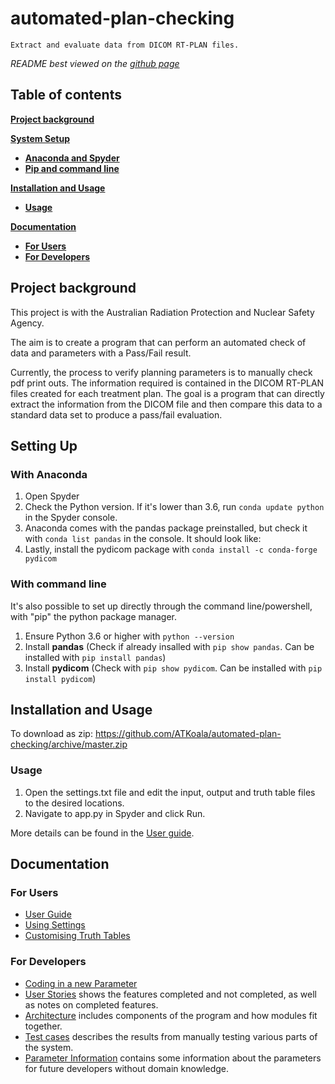 # automated-plan-checking

`Extract and evaluate data from DICOM RT-PLAN files.`

*README best viewed on the [github page](https://github.com/ATKoala/automated-plan-checking)*

## Table of contents

[**Project background**](#project-background)

[**System Setup**](#system-setup)

- [**Anaconda and Spyder**](#anaconda-setup)
- [**Pip and command line**](#pip-setup)

[**Installation and Usage**](#installation-and-usage)
  
- [**Usage**](#usage)

[**Documentation**](#documentation)

- [**For Users**](#for-users)
- [**For Developers**](#for-developers)

## Project background

This project is with the Australian Radiation Protection and Nuclear Safety Agency.

The aim is to create a program that can perform an automated check of data and parameters with a Pass/Fail result.

Currently, the process to verify planning parameters is to manually check pdf print outs. The information required is contained in the DICOM RT-PLAN files created for each treatment plan. The goal is a program that can directly extract the information from the DICOM file and then compare this data to a standard data set to produce a pass/fail evaluation.

## Setting Up

### With Anaconda

1. Open Spyder
2. Check the Python version. If it's lower than 3.6, run `conda update python` in the Spyder console.
3. Anaconda comes with the pandas package preinstalled, but check it with `conda list pandas` in the console. It should look like:
4. Lastly, install the pydicom package with `conda install -c conda-forge pydicom`

### With command line

It's also possible to set up directly through the command line/powershell, with "pip" the python package manager.

1. Ensure Python 3.6 or higher with `python --version`
2. Install **pandas** (Check if already insalled with `pip show pandas`. Can be installed with `pip install pandas`)
3. Install **pydicom** (Check with `pip show pydicom`. Can be installed with `pip install pydicom`)

## Installation and Usage

To download as zip: <https://github.com/ATKoala/automated-plan-checking/archive/master.zip>

### Usage

1. Open the settings.txt file and edit the input, output and truth table files to the desired locations.
2. Navigate to app.py in Spyder and click Run.

More details can be found in the [User guide](docs/User-Guide.pdf).

## Documentation

### For Users

- [User Guide](docs/User-Guide.pdf)
- [Using Settings](docs/Settings.pdf)
- [Customising Truth Tables](docs/Writing-Truth-Tables.pdf)

### For Developers

- [Coding in a new Parameter](docs/Adding-Parameters.pdf)
- [User Stories](docs/User-Stories.pdf) shows the features completed and not completed, as well as notes on completed features.
- [Architecture](docs/System-Design-and-Architecture.pdf) includes components of the program and how modules fit together.
- [Test cases](docs/Test-Cases.pdf) describes the results from manually testing various parts of the system.
- [Parameter Information](docs/Parameter-Information.pdf) contains some information about the parameters for future developers without domain knowledge.
